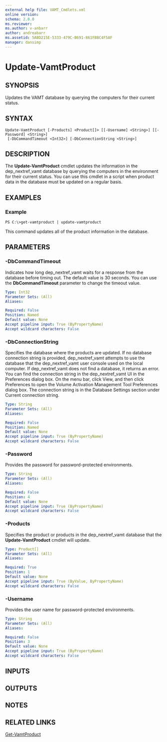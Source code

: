 ```yaml
---
external help file: VAMT_Cmdlets.xml
online version: 
schema: 2.0.0
ms.reviewer:
ms.author: v-anbarr
author: andreabarr
ms.assetid: 5ABD215E-5333-479C-B691-861FBBC4F5AF
manager: dansimp
---
```


# Update-VamtProduct

## SYNOPSIS
Updates the VAMT database by querying the computers for their current status.

## SYNTAX

```
Update-VamtProduct [-Products] <Product[]> [[-Username] <String>] [[-Password] <String>]
 [-DbCommandTimeout <Int32>] [-DbConnectionString <String>]
```

## DESCRIPTION
The **Update-VamtProduct** cmdlet updates the information in the dep_nextref_vamt database by querying the computers in the environment for their current status.
You can use this cmdlet in a script when product data in the database must be updated on a regular basis.

## EXAMPLES

### Example
```
PS C:\>get-vamtproduct | update-vamtproduct
```

This command updates all of the product information in the database.

## PARAMETERS

### -DbCommandTimeout
Indicates how long dep_nextref_vamt waits for a response from the database before timing out.
The default value is 30 seconds.
You can use the **DbCommandTimeout** parameter to change the timeout value.

```yaml
Type: Int32
Parameter Sets: (All)
Aliases: 

Required: False
Position: Named
Default value: None
Accept pipeline input: True (ByPropertyName)
Accept wildcard characters: False
```

### -DbConnectionString
Specifies the database where the products are updated.
If no database connection string is provided, dep_nextref_vamt attempts to use the database that the dep_nextref_vamt user console used on the local computer.
If dep_nextref_vamt does not find a database, it returns an error.
You can find the connection string in the dep_nextref_vamt UI in the Preferences dialog box.
On the menu bar, click View, and then click Preferences to open the Volume Activation Management Tool Preferences dialog box.
The connection string is in the Database Settings section under Current connection string.

```yaml
Type: String
Parameter Sets: (All)
Aliases: 

Required: False
Position: Named
Default value: None
Accept pipeline input: True (ByPropertyName)
Accept wildcard characters: False
```

### -Password
Provides the password for password-protected environments.

```yaml
Type: String
Parameter Sets: (All)
Aliases: 

Required: False
Position: 4
Default value: None
Accept pipeline input: True (ByPropertyName)
Accept wildcard characters: False
```

### -Products
Specifies the product or products in the dep_nextref_vamt database that the **Update-VamtProduct** cmdlet will update.

```yaml
Type: Product[]
Parameter Sets: (All)
Aliases: 

Required: True
Position: 1
Default value: None
Accept pipeline input: True (ByValue, ByPropertyName)
Accept wildcard characters: False
```

### -Username
Provides the user name for password-protected environments.

```yaml
Type: String
Parameter Sets: (All)
Aliases: 

Required: False
Position: 3
Default value: None
Accept pipeline input: True (ByPropertyName)
Accept wildcard characters: False
```

## INPUTS

## OUTPUTS

## NOTES

## RELATED LINKS

[Get-VamtProduct](./Get-VamtProduct.md)

